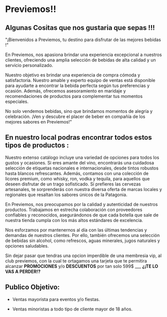# Previemos!!

## Algunas Cositas que nos gustaria que sepas !!!

"¡Bienvenidos a Previemos, tu destino para disfrutar de las mejores bebidas !"

En Previemos, nos apasiona brindar una experiencia excepcional a nuestros clientes, ofreciendo una amplia selección de bebidas de alta calidad y un servicio personalizado.

Nuestro objetivo es brindar una experiencia de compra cómoda y satisfactoria. Nuestro amable y experto equipo de ventas está disponible para ayudarte a encontrar la bebida perfecta según tus preferencias y ocasión. Además, ofrecemos asesoramiento en maridaje y recomendaciones de productos para complementar tus momentos especiales.

No solo vendemos bebidas, sino que brindamos momentos de alegría y celebración. ¡Ven y descubre el placer de beber en compañía de los mejores sabores en Previemos!"

## En nuestro local podras encontrar todos estos tipos de productos :

Nuestro extenso catálogo incluye una variedad de opciones para todos los gustos y ocasiones. Si eres amante del vino, encontrarás una cuidadosa selección de etiquetas nacionales e internacionales, desde tintos robustos hasta blancos refrescantes. Además, contamos con una colección de licores premium, como whisky, ron, vodka y tequila, para aquellos que deseen disfrutar de un trago sofisticado. Si prefieres las cervezas artesanales, te sorprenderás con nuestra diversa oferta de marcas locales y regionales que resaltan los sabores únicos de la Patagonia.

En Previemos, nos preocupamos por la calidad y autenticidad de nuestros productos. Trabajamos en estrecha colaboración con proveedores confiables y reconocidos, asegurándonos de que cada botella que sale de nuestra tienda cumpla con los más altos estándares de excelencia.

Nos esforzamos por mantenernos al día con las últimas tendencias y demandas de nuestros clientes. Por ello, también ofrecemos una selección de bebidas sin alcohol, como refrescos, aguas minerales, jugos naturales y opciones saludables.

Sin dejar pasar que tendras una opcion imperdible de una membresia vip, al club previemos, con la cual te ortagamos una tarjeta que te permitira alcanzar **PROMOCIONES** y/o **DESCUENTOS** por tan solo 599$ 
  ___                                                                                   **¿¡TE LO VAS A PERDER!?**

## Publico Objetivo: 

* Ventas mayorista para eventos y/o fiestas.

* Ventas minoristas a todo tipo de cliente mayor de 18 años.

